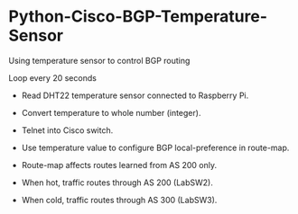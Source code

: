 # Python-Cisco-BGP-Temperature-Sensor
Using temperature sensor to control BGP routing

Loop every 20 seconds
- Read DHT22 temperature sensor connected to Raspberry Pi.
- Convert temperature to whole number (integer).
- Telnet into Cisco switch.
- Use temperature value to configure BGP local-preference in route-map.
- Route-map affects routes learned from AS 200 only.

- When hot, traffic routes through AS 200 (LabSW2).
- When cold, traffic routes through AS 300 (LabSW3).
